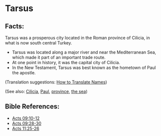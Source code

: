 # Tarsus #

## Facts: ##

Tarsus was a prosperous city located in the Roman province of Cilicia, in what is now south central Turkey.

* Tarsus was located along a major river and near the Mediterranean Sea, which made it part of an important trade route.
* At one point in history, it was the capital city of Cilicia.
* In the New Testament, Tarsus was best known as the hometown of Paul the apostle.

(Translation suggestions: [How to Translate Names](en/ta-vol1/translate/man/translate-names))

(See also: [Cilicia](../other/cilicia.md), [Paul](../other/paul.md), [province](../other/province.md), [the sea](../other/mediterranean.md))

## Bible References: ##

* [Acts 09:10-12](en/tn/act/help/09/10)
* [Acts 09:28-30](en/tn/act/help/09/28)
* [Acts 11:25-26](en/tn/act/help/11/25)